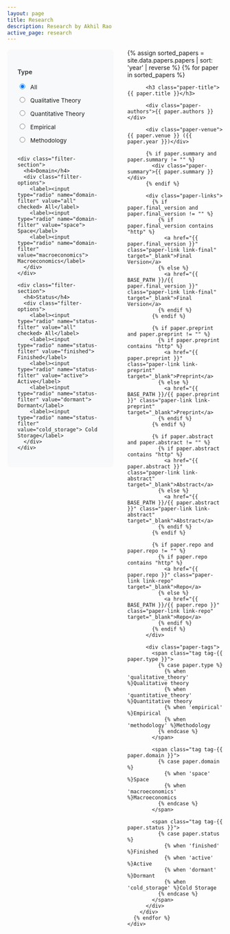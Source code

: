 ```yaml
---
layout: page
title: Research
description: Research by Akhil Rao
active_page: research
---
```


<style>
/* Research page specific styles */
.research-container {
  display: flex;
  gap: 2rem;
  margin-top: 1rem;
}

.filters-sidebar {
  flex: 0 0 200px;
  background: #f8f9fa;
  padding: 1.5rem;
  border-radius: 8px;
  height: fit-content;
  position: sticky;
  top: 2rem;
}

.papers-content {
  flex: 1;
}

.filter-section {
  margin-bottom: 1.5rem;
}

.filter-section h4 {
  margin-bottom: 0.75rem;
  color: #333;
  font-size: 0.9rem;
  font-weight: 600;
}

.filter-options {
  display: flex;
  flex-direction: column;
  gap: 0.25rem;
}

.filter-options input[type="radio"] {
  margin-right: 0.5rem;
}

.filter-options label {
  font-size: 0.85rem;
  cursor: pointer;
  padding: 0.25rem 0;
}

.paper-item {
  margin-bottom: 2.5rem;
  padding-bottom: 1.5rem;
  border-bottom: 1px solid #eee;
}

.paper-item:last-child {
  border-bottom: none;
}

.paper-title {
  font-size: 1.1rem;
  font-weight: 600;
  color: darkslateblue;
  margin-bottom: 0.5rem;
  line-height: 1.3;
}

.paper-authors {
  color: #666;
  margin-bottom: 0.25rem;
}

.paper-venue {
  font-style: italic;
  color: #777;
  margin-bottom: 1rem;
}

.paper-summary {
  color: #555;
  line-height: 1.5;
  margin-bottom: 1rem;
}

.paper-links {
  margin-bottom: 0.75rem;
}

.paper-link {
  display: inline-block;
  padding: 0.4rem 0.8rem;
  margin-right: 0.5rem;
  margin-bottom: 0.5rem;
  text-decoration: none;
  border-radius: 4px;
  font-size: 0.85rem;
  font-weight: 500;
  transition: all 0.2s ease;
}

.paper-link:hover {
  text-decoration: none;
  transform: translateY(-1px);
  box-shadow: 0 2px 4px rgba(0,0,0,0.1);
}

/* Link type specific colors */
.link-final {
  background-color: #28a745;
  color: white;
}

.link-final:hover {
  background-color: #218838;
  color: white;
}

.link-preprint {
  background-color: #007bff;
  color: white;
}

.link-preprint:hover {
  background-color: #0056b3;
  color: white;
}

.link-abstract {
  background-color: #6f42c1;
  color: white;
}

.link-abstract:hover {
  background-color: #5a32a3;
  color: white;
}

.link-repo {
  background-color: #fd7e14;
  color: white;
}

.link-repo:hover {
  background-color: #e8690b;
  color: white;
}

.paper-tags {
  display: flex;
  flex-wrap: wrap;
  gap: 0.5rem;
}

.tag {
  padding: 0.25rem 0.6rem;
  border-radius: 12px;
  font-size: 0.75rem;
  font-weight: 500;
}

/* Type tags */
.tag-qualitative_theory { background-color: #e1f5fe; color: #01579b; }
.tag-quantitative_theory { background-color: #e8eaf6; color: #1a237e; }
.tag-empirical { background-color: #e8f5e8; color: #388e3c; }
.tag-methodology { background-color: #e0f2f1; color: #00695c; }

/* Domain tags */
.tag-space { background-color: #e8f5e8; color: #388e3c; }
.tag-macroeconomics { background-color: #e8f4fd; color: #0277bd; }

/* Status tags */
.tag-finished { background-color: #ffebee; color: #d32f2f; }
.tag-active { background-color: #f3e5f5; color: #7b1fa2; }
.tag-dormant { background-color: #f5f5f5; color: #616161; }
.tag-cold_storage { background-color: #eceff1; color: #455a64; }

/* Responsive design */
@media (max-width: 768px) {
  .research-container {
    flex-direction: column;
    gap: 1rem;
  }
  
  .filters-sidebar {
    flex: none;
    position: static;
    order: -1;
  }
  
  .filter-options {
    flex-direction: row;
    flex-wrap: wrap;
    gap: 1rem;
  }
}

/* Filter functionality */
.paper-item {
  display: block;
}

.paper-item.hidden {
  display: none;
}

/* Show all papers by default */
input[type="radio"]:checked[value="all"] ~ .papers-list .paper-item,
input[type="radio"]:not(:checked) ~ .papers-list .paper-item {
  display: block;
}

/* Type filters */
input[type="radio"]:checked[value="qualitative_theory"] ~ .papers-list .paper-item:not([data-type="qualitative_theory"]),
input[type="radio"]:checked[value="quantitative_theory"] ~ .papers-list .paper-item:not([data-type="quantitative_theory"]),
input[type="radio"]:checked[value="empirical"] ~ .papers-list .paper-item:not([data-type="empirical"]),
input[type="radio"]:checked[value="methodology"] ~ .papers-list .paper-item:not([data-type="methodology"]) {
  display: none;
}

/* Domain filters */
input[type="radio"]:checked[value="space"] ~ .papers-list .paper-item:not([data-domain="space"]),
input[type="radio"]:checked[value="macroeconomics"] ~ .papers-list .paper-item:not([data-domain="macroeconomics"]) {
  display: none;
}

/* Status filters */
input[type="radio"]:checked[value="finished"] ~ .papers-list .paper-item:not([data-status="finished"]),
input[type="radio"]:checked[value="active"] ~ .papers-list .paper-item:not([data-status="active"]),
input[type="radio"]:checked[value="dormant"] ~ .papers-list .paper-item:not([data-status="dormant"]),
input[type="radio"]:checked[value="cold_storage"] ~ .papers-list .paper-item:not([data-status="cold_storage"]) {
  display: none;
}

/* Combined filters - hide if any filter doesn't match */
.paper-item:not([data-type]) { display: none; }
.paper-item:not([data-domain]) { display: none; }
.paper-item:not([data-status]) { display: none; }

/* Reset show all when all filters are set to 'all' */
input[name="type-filter"][value="all"]:checked ~ input[name="domain-filter"][value="all"]:checked ~ input[name="status-filter"][value="all"]:checked ~ .papers-list .paper-item {
  display: block;
}
</style>

<div class="research-container">
  <div class="filters-sidebar">
    <div class="filter-section">
      <h4>Type</h4>
      <div class="filter-options">
        <label><input type="radio" name="type-filter" value="all" checked> All</label>
        <label><input type="radio" name="type-filter" value="qualitative_theory"> Qualitative Theory</label>
        <label><input type="radio" name="type-filter" value="quantitative_theory"> Quantitative Theory</label>
        <label><input type="radio" name="type-filter" value="empirical"> Empirical</label>
        <label><input type="radio" name="type-filter" value="methodology"> Methodology</label>
      </div>
    </div>

    <div class="filter-section">
      <h4>Domain</h4>
      <div class="filter-options">
        <label><input type="radio" name="domain-filter" value="all" checked> All</label>
        <label><input type="radio" name="domain-filter" value="space"> Space</label>
        <label><input type="radio" name="domain-filter" value="macroeconomics"> Macroeconomics</label>
      </div>
    </div>

    <div class="filter-section">
      <h4>Status</h4>
      <div class="filter-options">
        <label><input type="radio" name="status-filter" value="all" checked> All</label>
        <label><input type="radio" name="status-filter" value="finished"> Finished</label>
        <label><input type="radio" name="status-filter" value="active"> Active</label>
        <label><input type="radio" name="status-filter" value="dormant"> Dormant</label>
        <label><input type="radio" name="status-filter" value="cold_storage"> Cold Storage</label>
      </div>
    </div>
  </div>

  <div class="papers-content">
    <div class="papers-list">
      {% assign sorted_papers = site.data.papers.papers | sort: 'year' | reverse %}
      {% for paper in sorted_papers %}
        <div class="paper-item" 
             data-type="{{ paper.type }}" 
             data-domain="{{ paper.domain }}" 
             data-status="{{ paper.status }}">
          
          <h3 class="paper-title">{{ paper.title }}</h3>
          
          <div class="paper-authors">{{ paper.authors }}</div>
          
          <div class="paper-venue">{{ paper.venue }} ({{ paper.year }})</div>
          
          {% if paper.summary and paper.summary != "" %}
            <div class="paper-summary">{{ paper.summary }}</div>
          {% endif %}
          
          <div class="paper-links">
            {% if paper.final_version and paper.final_version != "" %}
              {% if paper.final_version contains "http" %}
                <a href="{{ paper.final_version }}" class="paper-link link-final" target="_blank">Final Version</a>
              {% else %}
                <a href="{{ BASE_PATH }}/{{ paper.final_version }}" class="paper-link link-final" target="_blank">Final Version</a>
              {% endif %}
            {% endif %}
            
            {% if paper.preprint and paper.preprint != "" %}
              {% if paper.preprint contains "http" %}
                <a href="{{ paper.preprint }}" class="paper-link link-preprint" target="_blank">Preprint</a>
              {% else %}
                <a href="{{ BASE_PATH }}/{{ paper.preprint }}" class="paper-link link-preprint" target="_blank">Preprint</a>
              {% endif %}
            {% endif %}
            
            {% if paper.abstract and paper.abstract != "" %}
              {% if paper.abstract contains "http" %}
                <a href="{{ paper.abstract }}" class="paper-link link-abstract" target="_blank">Abstract</a>
              {% else %}
                <a href="{{ BASE_PATH }}/{{ paper.abstract }}" class="paper-link link-abstract" target="_blank">Abstract</a>
              {% endif %}
            {% endif %}
            
            {% if paper.repo and paper.repo != "" %}
              {% if paper.repo contains "http" %}
                <a href="{{ paper.repo }}" class="paper-link link-repo" target="_blank">Repo</a>
              {% else %}
                <a href="{{ BASE_PATH }}/{{ paper.repo }}" class="paper-link link-repo" target="_blank">Repo</a>
              {% endif %}
            {% endif %}
          </div>
          
          <div class="paper-tags">
            <span class="tag tag-{{ paper.type }}">
              {% case paper.type %}
                {% when 'qualitative_theory' %}Qualitative theory
                {% when 'quantitative_theory' %}Quantitative theory
                {% when 'empirical' %}Empirical
                {% when 'methodology' %}Methodology
              {% endcase %}
            </span>
            
            <span class="tag tag-{{ paper.domain }}">
              {% case paper.domain %}
                {% when 'space' %}Space
                {% when 'macroeconomics' %}Macroeconomics
              {% endcase %}
            </span>
            
            <span class="tag tag-{{ paper.status }}">
              {% case paper.status %}
                {% when 'finished' %}Finished
                {% when 'active' %}Active
                {% when 'dormant' %}Dormant
                {% when 'cold_storage' %}Cold Storage
              {% endcase %}
            </span>
          </div>
        </div>
      {% endfor %}
    </div>
  </div>
</div>

<script>
document.addEventListener('DOMContentLoaded', function() {
  const typeFilters = document.querySelectorAll('input[name="type-filter"]');
  const domainFilters = document.querySelectorAll('input[name="domain-filter"]');
  const statusFilters = document.querySelectorAll('input[name="status-filter"]');
  const papers = document.querySelectorAll('.paper-item');
  
  function filterPapers() {
    const selectedType = document.querySelector('input[name="type-filter"]:checked').value;
    const selectedDomain = document.querySelector('input[name="domain-filter"]:checked').value;
    const selectedStatus = document.querySelector('input[name="status-filter"]:checked').value;
    
    papers.forEach(paper => {
      const paperType = paper.getAttribute('data-type');
      const paperDomain = paper.getAttribute('data-domain');
      const paperStatus = paper.getAttribute('data-status');
      
      const typeMatch = selectedType === 'all' || paperType === selectedType;
      const domainMatch = selectedDomain === 'all' || paperDomain === selectedDomain;
      const statusMatch = selectedStatus === 'all' || paperStatus === selectedStatus;
      
      if (typeMatch && domainMatch && statusMatch) {
        paper.style.display = 'block';
      } else {
        paper.style.display = 'none';
      }
    });
  }
  
  // Add event listeners to all filters
  [...typeFilters, ...domainFilters, ...statusFilters].forEach(filter => {
    filter.addEventListener('change', filterPapers);
  });
});
</script>
